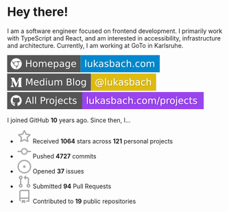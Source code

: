# Hey there!

I am a software engineer focused on frontend development. I primarily work with TypeScript and React, and am interested in accessibility, infrastructure and architecture. Currently, I am working at GoTo in Karlsruhe.

[![Homepage](./icons/homepage.svg)](https://lukasbach.com)
[![Medium Blog](./icons/medium.svg)](https://medium.com/@lukasbach)
[![My Projects](./icons/projects.svg)](https://lukasbach.com/projects)

I joined GitHub **10** years ago. Since then, I...

- ![](./icons/star.svg) Received **1064** stars across **121** personal projects
- ![](./icons/commit.svg) Pushed **4727** commits
- ![](./icons/issues.svg) Opened **37** issues
- ![](./icons/pr.svg) Submitted **94** Pull Requests
- ![](./icons/repo.svg) Contributed to **19** public repositories
